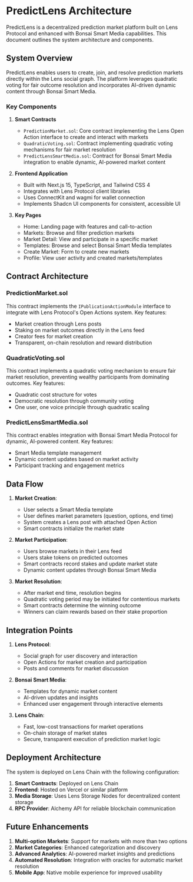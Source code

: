 # PredictLens Architecture

PredictLens is a decentralized prediction market platform built on Lens Protocol and enhanced with Bonsai Smart Media capabilities. This document outlines the system architecture and components.

## System Overview

PredictLens enables users to create, join, and resolve prediction markets directly within the Lens social graph. The platform leverages quadratic voting for fair outcome resolution and incorporates AI-driven dynamic content through Bonsai Smart Media.

### Key Components

1. **Smart Contracts**
   - `PredictionMarket.sol`: Core contract implementing the Lens Open Action interface to create and interact with markets
   - `QuadraticVoting.sol`: Contract implementing quadratic voting mechanisms for fair market resolution
   - `PredictLensSmartMedia.sol`: Contract for Bonsai Smart Media integration to enable dynamic, AI-powered market content

2. **Frontend Application**
   - Built with Next.js 15, TypeScript, and Tailwind CSS 4
   - Integrates with Lens Protocol client libraries
   - Uses ConnectKit and wagmi for wallet connection
   - Implements Shadcn UI components for consistent, accessible UI

3. **Key Pages**
   - Home: Landing page with features and call-to-action
   - Markets: Browse and filter prediction markets
   - Market Detail: View and participate in a specific market
   - Templates: Browse and select Bonsai Smart Media templates
   - Create Market: Form to create new markets
   - Profile: View user activity and created markets/templates

## Contract Architecture

### PredictionMarket.sol

This contract implements the `IPublicationActionModule` interface to integrate with Lens Protocol's Open Actions system. Key features:

- Market creation through Lens posts
- Staking on market outcomes directly in the Lens feed
- Creator fees for market creation
- Transparent, on-chain resolution and reward distribution

### QuadraticVoting.sol

This contract implements a quadratic voting mechanism to ensure fair market resolution, preventing wealthy participants from dominating outcomes. Key features:

- Quadratic cost structure for votes
- Democratic resolution through community voting
- One user, one voice principle through quadratic scaling

### PredictLensSmartMedia.sol

This contract enables integration with Bonsai Smart Media Protocol for dynamic, AI-powered content. Key features:

- Smart Media template management
- Dynamic content updates based on market activity
- Participant tracking and engagement metrics

## Data Flow

1. **Market Creation**:
   - User selects a Smart Media template
   - User defines market parameters (question, options, end time)
   - System creates a Lens post with attached Open Action
   - Smart contracts initialize the market state

2. **Market Participation**:
   - Users browse markets in their Lens feed
   - Users stake tokens on predicted outcomes
   - Smart contracts record stakes and update market state
   - Dynamic content updates through Bonsai Smart Media

3. **Market Resolution**:
   - After market end time, resolution begins
   - Quadratic voting period may be initiated for contentious markets
   - Smart contracts determine the winning outcome
   - Winners can claim rewards based on their stake proportion

## Integration Points

1. **Lens Protocol**:
   - Social graph for user discovery and interaction
   - Open Actions for market creation and participation
   - Posts and comments for market discussion

2. **Bonsai Smart Media**:
   - Templates for dynamic market content
   - AI-driven updates and insights
   - Enhanced user engagement through interactive elements

3. **Lens Chain**:
   - Fast, low-cost transactions for market operations
   - On-chain storage of market states
   - Secure, transparent execution of prediction market logic

## Deployment Architecture

The system is deployed on Lens Chain with the following configuration:

1. **Smart Contracts**: Deployed on Lens Chain
2. **Frontend**: Hosted on Vercel or similar platform
3. **Media Storage**: Uses Lens Storage Nodes for decentralized content storage
4. **RPC Provider**: Alchemy API for reliable blockchain communication

## Future Enhancements

1. **Multi-option Markets**: Support for markets with more than two options
2. **Market Categories**: Enhanced categorization and discovery
3. **Advanced Analytics**: AI-powered market insights and predictions
4. **Automated Resolution**: Integration with oracles for automatic market resolution
5. **Mobile App**: Native mobile experience for improved usability 